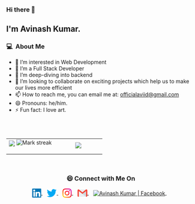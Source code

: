 ### Hi there 👋

<!--
**avi1501/avi1501** is a ✨ _special_ ✨ repository because its `README.md` (this file) appears on your GitHub profile.

Here are some ideas to get you started:

- 🔭 I’m currently working on ...
- 🌱 I’m currently learning ...
- 👯 I’m looking to collaborate on ...
- 🤔 I’m looking for help with ...
- 💬 Ask me about ...
- 📫 How to reach me: ...
- 😄 Pronouns: ...
- ⚡ Fun fact: ...
-->

## I'm Avinash Kumar.

### 💻 &nbsp;About Me 

- 👀 I’m interested in Web Development
- 🌱 I’m a Full Stack Developer
- 🌱 I’m deep-diving into backend
- 💞️ I’m looking to collaborate on exciting projects which help us to make our lives more efficient
- 📫 How to reach me, you can email me at: officialaviid@gmail.com
- 😄 Pronouns: he/him.
- ⚡ Fun fact: I love art.

<br>

<!-- <p  align="center">
<img src="https://user-images.githubusercontent.com/73097560/115834477-dbab4500-a447-11eb-908a-139a6edaec5c.gif"> 
</p> -->
<br>
  
<table border="0" align="center">
  <tr border="0" align="center">
    <td width="50%" align="center" border="0">
      <img  align="center"  src="https://github-readme-stats.vercel.app/api?username=avinashk3&theme=cobalt&show_icons=true&count_private=true" />
      <img  title="🔥 Get streak stats for your profile at git.io/streak-stats" alt="Mark streak" src="https://github-readme-streak-stats.herokuapp.com/?user=avinashk3&theme=dark&hide_border=true" />
  <br></br>
    </td>
    <td border="0">
      <img src="https://github-readme-stats-anuraghazra1.vercel.app/api/top-langs/?username=avinashk3&theme=dark&hide_border=true&no-bg=true&no-frame=true&langs_count=10" />
    </td>
  </tr>
</table>
  
<br>

<div align="center">
  <h3> <b>😄 Connect with Me On</b></h3>
</div>
<p align="center">
  <a href="https://www.linkedin.com/in/avinash09/" target="_blank">
  <img align="center" alt="Avinash Kumar | Linkedin" width="24px" src="https://github.com/SatYu26/SatYu26/blob/master/Assets/Linkedin.svg" />
</a> &nbsp;&nbsp;
<a href="https://twitter.com/avinashtwt" target="_blank">
  <img align="center" alt="Avinash Kumar | Twitter" width="26px" src="https://github.com/SatYu26/SatYu26/blob/master/Assets/Twitter.svg" />
</a> &nbsp;&nbsp;
<a href="https://www.instagram.com/_avi9ash/" target="_blank">
  <img align="center" alt="Avinash Kumar | Instagram" width="24px" src="https://github.com/SatYu26/SatYu26/blob/master/Assets/Instagram.svg" />
</a> &nbsp;&nbsp;
<a href="mailto:officialaviid@gmail.com" >
  <img align="center" alt="Avinash Kumar | Gmail" width="26px" src="https://github.com/SatYu26/SatYu26/blob/master/Assets/Gmail.svg" />
</a> &nbsp;&nbsp;
<a href="https://www.facebook.com/kumaravinash001">
    <img align="center" alt="Avinash Kumar | Facebook" width="24px" src="https://upload.wikimedia.org/wikipedia/en/thumb/0/04/Facebook_f_logo_%282021%29.svg/100px-Facebook_f_logo_%282021%29.svg.png" />
</a> &nbsp;&nbsp;
</p>

<br>

<!-- <div align="center">
  <h3><b> 📍 Profile Visitor Count</b></h3>
</div>
<p align="center">
  <img src="https://profile-counter.glitch.me/iamavinashh/count.svg" />
</p>
<br>
<p align="center"> -->

<!-- ![GitHub Activity Graph](https://activity-graph.herokuapp.com/graph?username=avi1501&bg_color=000000&color=4fff67&line=4fff67&point=ffffff&area=true&hide_border=true)  -->
</p>
<!--
<br>

  <p align="center">
  <img src="https://github.com/avi1501/avi1501/raw/output/github-contribution-grid-snake.svg" alt="snake"></center>
</p>
-->




